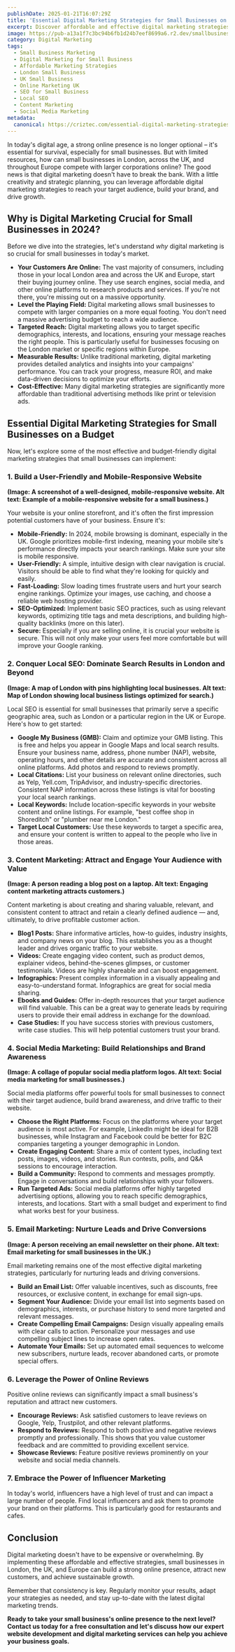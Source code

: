 ```yaml
---
publishDate: 2025-01-21T16:07:29Z
title: 'Essential Digital Marketing Strategies for Small Businesses on a Budget'
excerpt: Discover affordable and effective digital marketing strategies that small businesses in London, the UK, and Europe can implement to grow their online presence and attract more customers.
image: https://pub-a13a1f7c3bc94b6fb1d24b7eef8699a6.r2.dev/smallbusiness.webp
category: Digital Marketing
tags:
  - Small Business Marketing
  - Digital Marketing for Small Business
  - Affordable Marketing Strategies
  - London Small Business
  - UK Small Business
  - Online Marketing UK
  - SEO for Small Business
  - Local SEO
  - Content Marketing
  - Social Media Marketing
metadata:
  canonical: https://criztec.com/essential-digital-marketing-strategies/
---
```


In today's digital age, a strong online presence is no longer optional – it's essential for survival, especially for small businesses. But with limited resources, how can small businesses in London, across the UK, and throughout Europe compete with larger corporations online? The good news is that digital marketing doesn't have to break the bank. With a little creativity and strategic planning, you can leverage affordable digital marketing strategies to reach your target audience, build your brand, and drive growth.

## Why is Digital Marketing Crucial for Small Businesses in 2024?

Before we dive into the strategies, let's understand _why_ digital marketing is so crucial for small businesses in today's market.

- **Your Customers Are Online:** The vast majority of consumers, including those in your local London area and across the UK and Europe, start their buying journey online. They use search engines, social media, and other online platforms to research products and services. If you're not there, you're missing out on a massive opportunity.
- **Level the Playing Field:** Digital marketing allows small businesses to compete with larger companies on a more equal footing. You don't need a massive advertising budget to reach a wide audience.
- **Targeted Reach:** Digital marketing allows you to target specific demographics, interests, and locations, ensuring your message reaches the right people. This is particularly useful for businesses focusing on the London market or specific regions within Europe.
- **Measurable Results:** Unlike traditional marketing, digital marketing provides detailed analytics and insights into your campaigns' performance. You can track your progress, measure ROI, and make data-driven decisions to optimize your efforts.
- **Cost-Effective:** Many digital marketing strategies are significantly more affordable than traditional advertising methods like print or television ads.

## Essential Digital Marketing Strategies for Small Businesses on a Budget

Now, let's explore some of the most effective and budget-friendly digital marketing strategies that small businesses can implement:

### 1. Build a User-Friendly and Mobile-Responsive Website

**(Image: A screenshot of a well-designed, mobile-responsive website. Alt text: Example of a mobile-responsive website for a small business.)**

Your website is your online storefront, and it's often the first impression potential customers have of your business. Ensure it's:

- **Mobile-Friendly:** In 2024, mobile browsing is dominant, especially in the UK. Google prioritizes mobile-first indexing, meaning your mobile site's performance directly impacts your search rankings. Make sure your site is mobile responsive.
- **User-Friendly:** A simple, intuitive design with clear navigation is crucial. Visitors should be able to find what they're looking for quickly and easily.
- **Fast-Loading:** Slow loading times frustrate users and hurt your search engine rankings. Optimize your images, use caching, and choose a reliable web hosting provider.
- **SEO-Optimized:** Implement basic SEO practices, such as using relevant keywords, optimizing title tags and meta descriptions, and building high-quality backlinks (more on this later).
- **Secure:** Especially if you are selling online, it is crucial your website is secure. This will not only make your users feel more comfortable but will improve your Google ranking.

### 2. Conquer Local SEO: Dominate Search Results in London and Beyond

**(Image: A map of London with pins highlighting local businesses. Alt text: Map of London showing local business listings optimized for search.)**

Local SEO is essential for small businesses that primarily serve a specific geographic area, such as London or a particular region in the UK or Europe. Here's how to get started:

- **Google My Business (GMB):** Claim and optimize your GMB listing. This is free and helps you appear in Google Maps and local search results. Ensure your business name, address, phone number (NAP), website, operating hours, and other details are accurate and consistent across all online platforms. Add photos and respond to reviews promptly.
- **Local Citations:** List your business on relevant online directories, such as Yelp, Yell.com, TripAdvisor, and industry-specific directories. Consistent NAP information across these listings is vital for boosting your local search rankings.
- **Local Keywords:** Include location-specific keywords in your website content and online listings. For example, "best coffee shop in Shoreditch" or "plumber near me London."
- **Target Local Customers:** Use these keywords to target a specific area, and ensure your content is written to appeal to the people who live in those areas.

### 3. Content Marketing: Attract and Engage Your Audience with Value

**(Image: A person reading a blog post on a laptop. Alt text: Engaging content marketing attracts customers.)**

Content marketing is about creating and sharing valuable, relevant, and consistent content to attract and retain a clearly defined audience — and, ultimately, to drive profitable customer action.

- **Blog1 Posts:** Share informative articles, how-to guides, industry insights, and company news on your blog. This establishes you as a thought leader and drives organic traffic to your website.
- **Videos:** Create engaging video content, such as product demos, explainer videos, behind-the-scenes glimpses, or customer testimonials. Videos are highly shareable and can boost engagement.
- **Infographics:** Present complex information in a visually appealing and easy-to-understand format. Infographics are great for social media sharing.
- **Ebooks and Guides:** Offer in-depth resources that your target audience will find valuable. This can be a great way to generate leads by requiring users to provide their email address in exchange for the download.
- **Case Studies:** If you have success stories with previous customers, write case studies. This will help potential customers trust your brand.

### 4. Social Media Marketing: Build Relationships and Brand Awareness

**(Image: A collage of popular social media platform logos. Alt text: Social media marketing for small businesses.)**

Social media platforms offer powerful tools for small businesses to connect with their target audience, build brand awareness, and drive traffic to their website.

- **Choose the Right Platforms:** Focus on the platforms where your target audience is most active. For example, LinkedIn might be ideal for B2B businesses, while Instagram and Facebook could be better for B2C companies targeting a younger demographic in London.
- **Create Engaging Content:** Share a mix of content types, including text posts, images, videos, and stories. Run contests, polls, and Q&A sessions to encourage interaction.
- **Build a Community:** Respond to comments and messages promptly. Engage in conversations and build relationships with your followers.
- **Run Targeted Ads:** Social media platforms offer highly targeted advertising options, allowing you to reach specific demographics, interests, and locations. Start with a small budget and experiment to find what works best for your business.

### 5. Email Marketing: Nurture Leads and Drive Conversions

**(Image: A person receiving an email newsletter on their phone. Alt text: Email marketing for small businesses in the UK.)**

Email marketing remains one of the most effective digital marketing strategies, particularly for nurturing leads and driving conversions.

- **Build an Email List:** Offer valuable incentives, such as discounts, free resources, or exclusive content, in exchange for email sign-ups.
- **Segment Your Audience:** Divide your email list into segments based on demographics, interests, or purchase history to send more targeted and relevant messages.
- **Create Compelling Email Campaigns:** Design visually appealing emails with clear calls to action. Personalize your messages and use compelling subject lines to increase open rates.
- **Automate Your Emails:** Set up automated email sequences to welcome new subscribers, nurture leads, recover abandoned carts, or promote special offers.

### 6. Leverage the Power of Online Reviews

Positive online reviews can significantly impact a small business's reputation and attract new customers.

- **Encourage Reviews:** Ask satisfied customers to leave reviews on Google, Yelp, Trustpilot, and other relevant platforms.
- **Respond to Reviews:** Respond to both positive and negative reviews promptly and professionally. This shows that you value customer feedback and are committed to providing excellent service.
- **Showcase Reviews:** Feature positive reviews prominently on your website and social media channels.

### 7. Embrace the Power of Influencer Marketing

In today's world, influencers have a high level of trust and can impact a large number of people. Find local influencers and ask them to promote your brand on their platforms. This is particularly good for restaurants and cafes.

## Conclusion

Digital marketing doesn't have to be expensive or overwhelming. By implementing these affordable and effective strategies, small businesses in London, the UK, and Europe can build a strong online presence, attract new customers, and achieve sustainable growth.

Remember that consistency is key. Regularly monitor your results, adapt your strategies as needed, and stay up-to-date with the latest digital marketing trends.

**Ready to take your small business's online presence to the next level? Contact us today for a free consultation and let's discuss how our expert website development and digital marketing services can help you achieve your business goals.**
